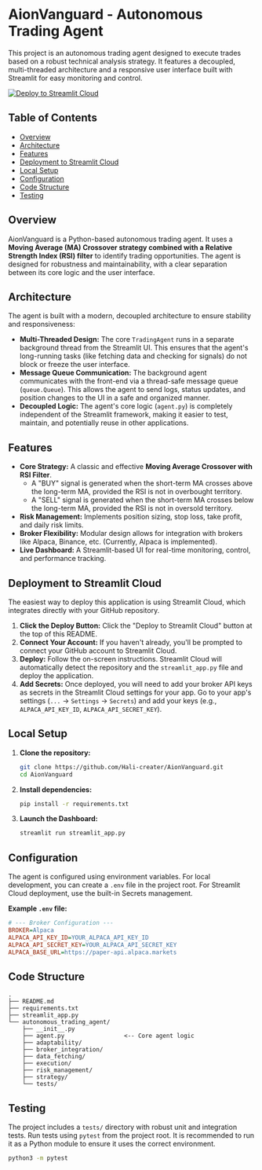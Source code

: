 # AionVanguard - Autonomous Trading Agent

This project is an autonomous trading agent designed to execute trades based on a robust technical analysis strategy. It features a decoupled, multi-threaded architecture and a responsive user interface built with Streamlit for easy monitoring and control.

[![Deploy to Streamlit Cloud](https://static.streamlit.io/badges/streamlit_badge_black_white.svg)](https://share.streamlit.io/deploy?repository=Hali-creater/AionVanguard&branch=main&mainModule=streamlit_app.py)

## Table of Contents
- [Overview](#overview)
- [Architecture](#architecture)
- [Features](#features)
- [Deployment to Streamlit Cloud](#deployment-to-streamlit-cloud)
- [Local Setup](#local-setup)
- [Configuration](#configuration)
- [Code Structure](#code-structure)
- [Testing](#testing)

## Overview

AionVanguard is a Python-based autonomous trading agent. It uses a **Moving Average (MA) Crossover strategy combined with a Relative Strength Index (RSI) filter** to identify trading opportunities. The agent is designed for robustness and maintainability, with a clear separation between its core logic and the user interface.

## Architecture

The agent is built with a modern, decoupled architecture to ensure stability and responsiveness:
- **Multi-Threaded Design:** The core `TradingAgent` runs in a separate background thread from the Streamlit UI. This ensures that the agent's long-running tasks (like fetching data and checking for signals) do not block or freeze the user interface.
- **Message Queue Communication:** The background agent communicates with the front-end via a thread-safe message queue (`queue.Queue`). This allows the agent to send logs, status updates, and position changes to the UI in a safe and organized manner.
- **Decoupled Logic:** The agent's core logic (`agent.py`) is completely independent of the Streamlit framework, making it easier to test, maintain, and potentially reuse in other applications.

## Features

- **Core Strategy:** A classic and effective **Moving Average Crossover with RSI Filter**.
    - A "BUY" signal is generated when the short-term MA crosses above the long-term MA, provided the RSI is not in overbought territory.
    - A "SELL" signal is generated when the short-term MA crosses below the long-term MA, provided the RSI is not in oversold territory.
- **Risk Management:** Implements position sizing, stop loss, take profit, and daily risk limits.
- **Broker Flexibility:** Modular design allows for integration with brokers like Alpaca, Binance, etc. (Currently, Alpaca is implemented).
- **Live Dashboard:** A Streamlit-based UI for real-time monitoring, control, and performance tracking.

## Deployment to Streamlit Cloud

The easiest way to deploy this application is using Streamlit Cloud, which integrates directly with your GitHub repository.

1.  **Click the Deploy Button:** Click the "Deploy to Streamlit Cloud" button at the top of this README.
2.  **Connect Your Account:** If you haven't already, you'll be prompted to connect your GitHub account to Streamlit Cloud.
3.  **Deploy:** Follow the on-screen instructions. Streamlit Cloud will automatically detect the repository and the `streamlit_app.py` file and deploy the application.
4.  **Add Secrets:** Once deployed, you will need to add your broker API keys as secrets in the Streamlit Cloud settings for your app. Go to your app's settings (`...` -> `Settings` -> `Secrets`) and add your keys (e.g., `ALPACA_API_KEY_ID`, `ALPACA_API_SECRET_KEY`).

## Local Setup

1.  **Clone the repository:**
    ```bash
    git clone https://github.com/Hali-creater/AionVanguard.git
    cd AionVanguard
    ```

2.  **Install dependencies:**
    ```bash
    pip install -r requirements.txt
    ```

3.  **Launch the Dashboard:**
    ```bash
    streamlit run streamlit_app.py
    ```

## Configuration

The agent is configured using environment variables. For local development, you can create a `.env` file in the project root. For Streamlit Cloud deployment, use the built-in Secrets management.

**Example `.env` file:**
```ini
# --- Broker Configuration ---
BROKER=Alpaca
ALPACA_API_KEY_ID=YOUR_ALPACA_API_KEY_ID
ALPACA_API_SECRET_KEY=YOUR_ALPACA_API_SECRET_KEY
ALPACA_BASE_URL=https://paper-api.alpaca.markets
```

## Code Structure
```
.
├── README.md
├── requirements.txt
├── streamlit_app.py
└── autonomous_trading_agent/
    ├── __init__.py
    ├── agent.py                 <-- Core agent logic
    ├── adaptability/
    ├── broker_integration/
    ├── data_fetching/
    ├── execution/
    ├── risk_management/
    ├── strategy/
    └── tests/
```

## Testing

The project includes a `tests/` directory with robust unit and integration tests. Run tests using `pytest` from the project root. It is recommended to run it as a Python module to ensure it uses the correct environment.
```bash
python3 -m pytest
```
